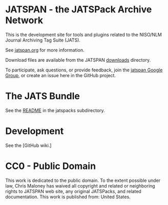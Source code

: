 # JATSPAN - the JATSPack Archive Network

This is the development site for tools and plugins related to the NISO/NLM
Journal Archiving Tag Suite (JATS).

See [jatspan.org](http://jatspan.org) for more information.

Download files are available from the JATSPAN [downloads](http://jatspan.org/downloads)
directory.

To participate, ask questions, or provide feedback,
join the [jatspan Google Group](https://groups.google.com/d/forum/jatspan),
or create an issue here in the GitHub project.


# The JATS Bundle

See the [README](jatspacks/README.md) in the jatspacks subdirectory.


# Development

See the [GitHub wiki.]


# CC0 - Public Domain

This work is dedicated to the public domain.  To the extent possible under law,
Chris Maloney has waived all copyright and related or neighboring rights to
JATSPAN web site, any original JATSPacks, and related documentation. This work
is published from:  United States.
